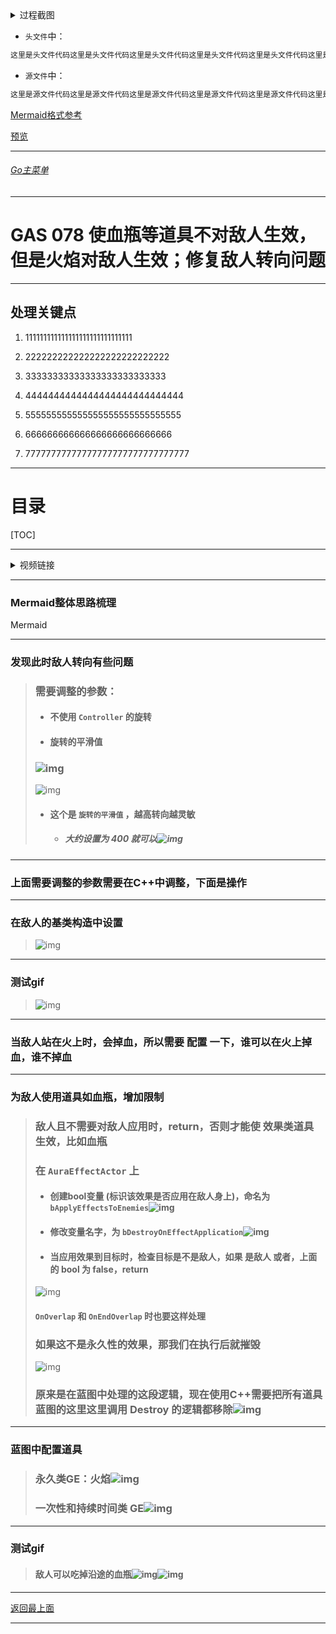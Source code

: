 <details>
<summary>过程截图</summary>

>

------

</details>




+ `头文件`中：
```cpp
这里是头文件代码这里是头文件代码这里是头文件代码这里是头文件代码这里是头文件代码这里是头文件代码
```

+ `源文件`中：
```cpp
这里是源文件代码这里是源文件代码这里是源文件代码这里是源文件代码这里是源文件代码这里是源文件代码
```

[Mermaid格式参考](https://github.com/liyunlong618/LiYunLongKnowledgeLibrary/blob/main/Mermaid%E6%A0%BC%E5%BC%8F%E5%8F%82%E8%80%83.md)

[预览](https://github.com/liyunlong618/LiYunLongKnowledgeLibrary/tree/main/UECPP/Models/GAS/GAS_2_Aura)



___________________________________________________________________________________________
###### [Go主菜单](../MainMenu.md)
___________________________________________________________________________________________

# GAS 078 使血瓶等道具不对敌人生效，但是火焰对敌人生效；修复敌人转向问题

___________________________________________________________________________________________

## 处理关键点

1. 111111111111111111111111111111

2. 222222222222222222222222222

3. 33333333333333333333333333

4. 4444444444444444444444444444

5. 555555555555555555555555555555

6. 666666666666666666666666666

7. 77777777777777777777777777777777

___________________________________________________________________________________________

# 目录


[TOC]


___________________________________________________________________________________________

<details>
<summary>视频链接</summary>

[6. AI and Effect Actors_哔哩哔哩_bilibili](https://www.bilibili.com/video/BV1JD421E7yC?p=166&vd_source=9e1e64122d802b4f7ab37bd325a89e6c)

------

</details>

___________________________________________________________________________________________

### Mermaid整体思路梳理

Mermaid

___________________________________________________________________________________________

### 发现此时敌人转向有些问题

> ### 需要调整的参数：
>
> - #### 不使用 `Controller` 的旋转
>
> - #### 旋转的平滑值
>
> ### ![img](https://api2.mubu.com/v3/document_image/25165450_693b6467-7b6a-4502-b24c-469b555831d1.png)
>
> ![img](https://api2.mubu.com/v3/document_image/25165450_d1776393-8746-4911-e567-ff777cb1ea0b.png)
>
> - #### **这个是 `旋转的平滑值` ，越高转向越灵敏**
>
>   - ##### 大约设置为 **400** 就可以![img](https://api2.mubu.com/v3/document_image/25165450_056e3c3e-88e8-4e26-e9a4-23e8b330b9f0.png)

------

### 上面需要调整的参数需要在C++中调整，下面是操作

------

### 在敌人的基类构造中设置

> ![img](https://api2.mubu.com/v3/document_image/25165450_d90dd625-4793-462d-f00f-5ef8321b4f90.png)

------

### 测试gif

> ![img](https://api2.mubu.com/v3/document_image/25165450_7b1d4095-a55c-4347-c4c1-1714b281678a.png)

------

### 当敌人站在火上时，会掉血，所以需要 配置 一下，谁可以在火上掉血，谁不掉血

------

### 为敌人使用道具如血瓶，增加限制

>### 敌人且不需要对敌人应用时，return，否则才能使 效果类道具 生效，比如血瓶
>
>
>
>### 在 `AuraEffectActor` 上
>
>- #### 创建bool变量 (标识该效果是否应用在敌人身上)，命名为 `bApplyEffectsToEnemies`![img](https://api2.mubu.com/v3/document_image/25165450_9e10860c-64a6-49e8-d7ee-548e79f47ad9.png)
>
>- #### 修改变量名字，为 `bDestroyOnEffectApplication`![img](https://api2.mubu.com/v3/document_image/25165450_03652579-0f65-407a-c03c-6a5f3211a614.png)
>
>- #### 当应用效果到目标时，检查目标是不是敌人，如果 是敌人 或者，上面的 bool 为 false，return
>
>
>![img](https://api2.mubu.com/v3/document_image/25165450_01019a02-a2cc-4e01-fab6-563e650f4b74.png)
>
>#### `OnOverlap` 和 `OnEndOverlap` 时也要这样处理
>
>
>
>### 如果这不是永久性的效果，那我们在执行后就摧毁
>
>![img](https://api2.mubu.com/v3/document_image/25165450_ffea532b-f4d3-4cc9-a70c-9a85b808f17f.png)
>
>### 原来是在蓝图中处理的这段逻辑，现在使用C++需要把所有道具蓝图的这里这里调用 Destroy 的逻辑都移除![img](https://api2.mubu.com/v3/document_image/25165450_77e7f315-7828-4baf-a674-9b48e71df5ad.png)

------

### 蓝图中配置道具

> ### 永久类GE：火焰![img](https://api2.mubu.com/v3/document_image/25165450_f4407bd2-2e7c-4670-8915-dd291b33bb7b.png)
>
> ### 一次性和持续时间类 GE![img](https://api2.mubu.com/v3/document_image/25165450_52757b69-3234-43a1-a34d-cea96cf7b5c2.png)

------

### 测试gif

> #### 敌人可以吃掉沿途的血瓶![img](https://api2.mubu.com/v3/document_image/25165450_8bb4f554-23df-42e1-a25f-1ff9deec400f.png)![img](https://api2.mubu.com/v3/document_image/25165450_632ec00d-cc12-4f11-9232-b0ad10867566.png)
























___________________________________________________________________________________________

[返回最上面](#Go主菜单)

___________________________________________________________________________________________